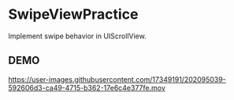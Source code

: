 # SwipeViewPractice
Implement swipe behavior in UIScrollView.

## DEMO
https://user-images.githubusercontent.com/17349191/202095039-592606d3-ca49-4715-b362-17e6c4e377fe.mov

